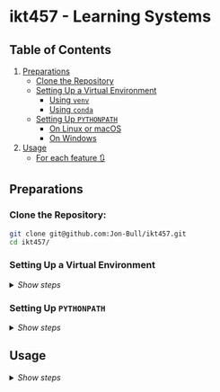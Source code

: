 # ikt457 - Learning Systems

## Table of Contents

1. [Preparations](#preparations)
   - [Clone the Repository](#clone-the-repository)
   - [Setting Up a Virtual Environment](#setting-up-a-virtual-environment)
     - [Using `venv`](#using-venv-pythons-built-in-tool)
     - [Using `conda`](#using-conda-if-you-prefer-using-anacondaminiconda)
   - [Setting Up `PYTHONPATH`](#setting-up-pythonpath)
     - [On Linux or macOS](#on-linux-or-macos)
     - [On Windows](#on-windows)
2. [Usage](#usage)
   - [For each feature 🔃](#for-each-feature-🔃)


## Preparations
### Clone the Repository:
```bash
git clone git@github.com:Jon-Bull/ikt457.git
cd ikt457/
```

### Setting Up a Virtual Environment

<details>
<summary><i>Show steps</i></summary>
<br>


#### Using `venv` (Python's built-in tool):
<details>
<summary><i>Show steps</i></summary>
<br>

1. **Create a Virtual Environment**:
   ```bash
   python3 -m venv env
   ```
   This will create a directory named `env` that contains your virtual environment.

2. **Activate the Virtual Environment**:
   - On Linux or macOS:
     ```bash
     source env/bin/activate
     ```
   - On Windows:
     ```cmd
     .\env\Scripts\activate
     ```

3. **Install Required Packages**:
   ```bash
   pip install -r requirements.txt
   ```
</details>

#### Using `conda` (if you prefer using Anaconda/Miniconda):
<details>
<summary><i>Show steps</i></summary>
<br>

1. **Create a Conda Environment**:
   ```bash
   conda create --name ikt457 python=3.x
   ```
   Replace `3.x` with the desired Python version.

2. **Activate the Conda Environment**:
   ```bash
   conda activate ikt457
   ```

3. **Install Required Packages**:
   ```bash
   pip install -r requirements.txt
   ```

</details>
</details>

### Setting Up `PYTHONPATH`
<details>
<summary><i>Show steps</i></summary>
<br>

To ensure that Python can properly locate the modules within this project, you should add the project's root directory to your `PYTHONPATH` environment variable. This can be done by adding the following line to your shell configuration file (e.g., `.bashrc`, `.zshrc`, `.bash_profile`, etc.), depending on your operating system:

#### On Linux or macOS:
<details open>
<summary><i>Show steps</i></summary>
<br>

1. Open your terminal.
2. Edit your `.bashrc` or `.zshrc` file:
   ```bash
   nano ~/.bashrc
   ```
   or for zsh:
   ```bash
   nano ~/.zshrc
   ```
3. Add the following line at the end of the file:
   ```bash
   export PYTHONPATH="${PYTHONPATH}:/REPLACE/THIS/PATH/ikt457/"
   ```
4. Save and close the file.
5. Apply the changes by sourcing the file:
   ```bash
   source ~/.bashrc
   ```
   or for zsh:
   ```bash
   source ~/.zshrc
   ```

</details>

#### On Windows:
<details open>
<summary><i>Show steps</i></summary>
<br>

1. Open Command Prompt as an administrator.
2. Set the `PYTHONPATH` for your session:
   ```cmd
   set PYTHONPATH=%PYTHONPATH%;C:\REPLACE\THIS\PATH\ikt457\
   ```
3. To set it permanently, use the `setx` command:
   ```cmd
   setx PYTHONPATH "%PYTHONPATH%;C:\REPLACE\THIS\PATH\ikt457\"
   ```

</details>
</details>

## Usage 

<details>
<summary><i>Show steps</i></summary>
<br>

### For each feature 🔃 

|              Before              |              Coding...            |              After               |
:---------------------------------:|:---------------------------------:|:---------------------------------:
| ```git pull``` <br /> ```git checkout -b <feature>```  |     🌟 WRITE AWESOME CODE 🌟      | ```git add .``` <br /> ```git commit -m "<message>"``` <br /> ```git push -u origin <feature>```|

▶️ Open a pull request on [GitHub](https://github.com/Jon-Bull/ikt457/pulls) to merge your changes into the main branch.

▶️ Review the changes in the pull request and make any necessary comments or suggestions.

▶️ Once the changes are approved, merge the pull request into the main branch.

▶️ Switch back to the main branch and pull the latest changes:
	
	git checkout main
	git pull
	
</details>